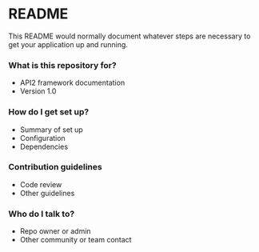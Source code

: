 # README #

This README would normally document whatever steps are necessary to get your application up and running.

### What is this repository for? ###

* API2 framework documentation
* Version 1.0

### How do I get set up? ###

* Summary of set up
* Configuration
* Dependencies

### Contribution guidelines ###

* Code review
* Other guidelines

### Who do I talk to? ###

* Repo owner or admin
* Other community or team contact